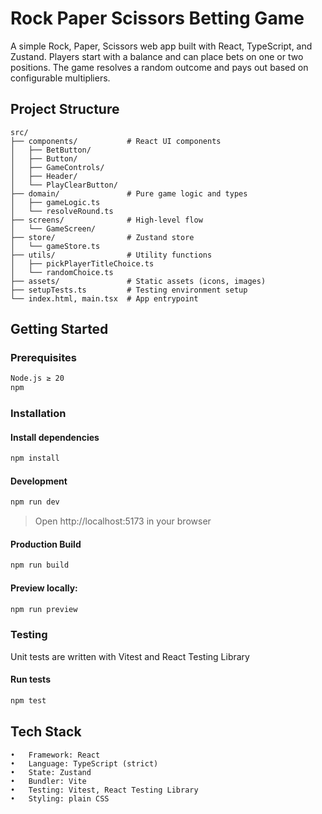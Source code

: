 # Rock Paper Scissors Betting Game

A simple Rock, Paper, Scissors web app built with React, TypeScript, and Zustand. Players start with a balance and can place bets on one or two positions. The game resolves a random outcome and pays out based on configurable multipliers.

 ## Project Structure

    src/
    ├── components/           # React UI components
    │   ├── BetButton/
    │   ├── Button/
    │   ├── GameControls/
    │   ├── Header/
    │   └── PlayClearButton/
    ├── domain/               # Pure game logic and types
    │   ├── gameLogic.ts
    │   └── resolveRound.ts
    ├── screens/              # High-level flow
    │   └── GameScreen/
    ├── store/                # Zustand store
    │   └── gameStore.ts
    ├── utils/                # Utility functions
    │   ├── pickPlayerTitleChoice.ts
    │   └── randomChoice.ts
    ├── assets/               # Static assets (icons, images)
    ├── setupTests.ts         # Testing environment setup
    └── index.html, main.tsx  # App entrypoint

## Getting Started

### Prerequisites
```sh
Node.js ≥ 20
npm
```

### Installation

#### Install dependencies
```sh
npm install
```

#### Development
```sh
npm run dev
```
> Open http://localhost:5173 in your browser

#### Production Build
```sh
npm run build
```

#### Preview locally:
```sh
npm run preview
```

### Testing

Unit tests are written with Vitest and React Testing Library

#### Run tests
```sh
npm test
```

## Tech Stack

	•	Framework: React
	•	Language: TypeScript (strict)
	•	State: Zustand
	•	Bundler: Vite
	•	Testing: Vitest, React Testing Library
	•	Styling: plain CSS